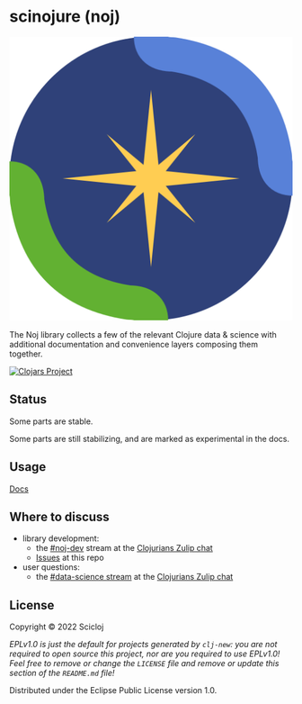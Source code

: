 # scinojure (noj)

![Noj logo](resources/Noj.svg)

The Noj library collects a few of the relevant Clojure data & science with additional documentation and convenience layers composing them together.

[![Clojars Project](https://img.shields.io/clojars/v/org.scicloj/noj.svg)](https://clojars.org/org.scicloj/noj)

## Status

Some parts are stable.

Some parts are still stabilizing, and are marked as experimental in the docs.

## Usage
[Docs](https://scicloj.github.io/noj/)

## Where to discuss
- library development:
  - the [#noj-dev](https://clojurians.zulipchat.com/#narrow/stream/321125-noj-dev) stream at the [Clojurians Zulip chat](https://scicloj.github.io/docs/community/chat/)
  - [Issues](https://github.com/scicloj/noj) at this repo
- user questions:
  - the [#data-science stream](https://clojurians.zulipchat.com/#narrow/stream/151924-data-science) at the [Clojurians Zulip chat](https://scicloj.github.io/docs/community/chat/)


## License

Copyright © 2022 Scicloj

_EPLv1.0 is just the default for projects generated by `clj-new`: you are not_
_required to open source this project, nor are you required to use EPLv1.0!_
_Feel free to remove or change the `LICENSE` file and remove or update this_
_section of the `README.md` file!_

Distributed under the Eclipse Public License version 1.0.

